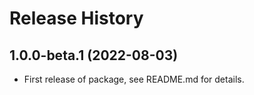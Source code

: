 # Release History

## 1.0.0-beta.1 (2022-08-03)

- First release of package, see README.md for details.